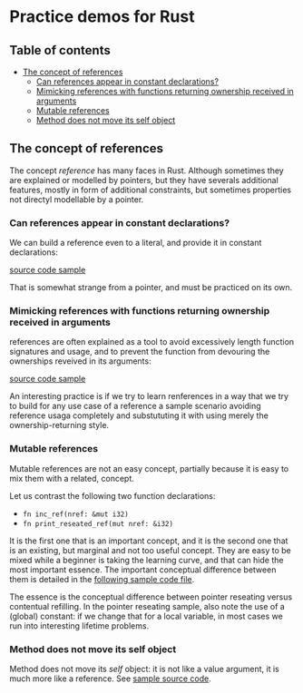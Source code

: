# Practice demos for Rust

## Table of contents

- [The concept of references](#the-concept-of-references)
    - [Can references appear in constant declarations?](#can-references-appear-in-constant-declarations)
    - [Mimicking references with functions returning ownership received in arguments](#mimicking-references-with-functions-returning-ownership-received-in-arguments)
    - [Mutable references](#mutable-references)
    - [Method does not move its self object](method-does-not-move-its-self-object)


## The concept of references

The concept *reference* has many faces in Rust. Although sometimes they are explained or modelled by pointers, but they have severals additional features, mostly in form of additional constraints, but sometimes properties not directyl modellable by a pointer.

### Can references appear in constant declarations?

We can build a reference even to a literal, and provide it in constant declarations:

[source code sample](const_refs/src/main.rs)

That is somewhat strange from a pointer, and must be practiced on its own.

### Mimicking references with functions returning ownership received in arguments

references are often explained as a tool to avoid excessively length function signatures and usage, and to prevent the function from devouring the ownerships reveived in its arguments:

[source code sample](move_vs_borrow/src/main.rs)

An interesting practice is if we try to learn renferences in a way that we try to build for any use case of a reference a sample scenario avoiding reference usaga completely and substututing it with using merely the ownership-returning style.

### Mutable references

Mutable references are not an easy concept, partially because it is easy to mix them with a related,  concept.

Let us contrast the following two function declarations:

- `fn inc_ref(nref: &mut i32)`
- `fn print_reseated_ref(mut nref: &i32)`

It is the first one that is an important concept, and it is the second one that is an existing, but marginal and not too useful concept. They are easy to be mixed while a beginner is taking the learning curve, and that can hide the most important essence. The important conceptual difference between them is detailed in the [following sample code file](increment_reference/src/main.rs).

The essence is the conceptual difference between pointer reseating versus contentual refilling.  In the pointer reseating sample, also note the use of a (global) constant: if we change that for a local variable, in most cases we run into interesting lifetime problems.

### Method does not move its self object

Method does not move its *self* object: it is not like a value argument, it is much more like a reference. See [sample source code](method_move/src/main.rs).
